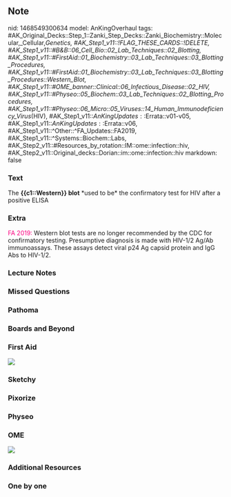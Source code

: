 ## Note
nid: 1468549300634
model: AnKingOverhaul
tags: #AK_Original_Decks::Step_1::Zanki_Step_Decks::Zanki_Biochemistry::Molecular,_Cellular,_Genetics, #AK_Step1_v11::!FLAG_THESE_CARDS::!DELETE, #AK_Step1_v11::#B&B::06_Cell_Bio::02_Lab_Techniques::02_Blotting, #AK_Step1_v11::#FirstAid::01_Biochemistry::03_Lab_Techniques::03_Blotting_Procedures, #AK_Step1_v11::#FirstAid::01_Biochemistry::03_Lab_Techniques::03_Blotting_Procedures::Western_Blot, #AK_Step1_v11::#OME_banner::Clinical::06_Infectious_Disease::02_HIV, #AK_Step1_v11::#Physeo::05_Biochem::03_Lab_Techniques::02_Blotting_Procedures, #AK_Step1_v11::#Physeo::06_Micro::05_Viruses::14_Human_Immunodeficiency_Virus_(HIV), #AK_Step1_v11::$AnKingUpdates::$Errata::v01-v05, #AK_Step1_v11::$AnKingUpdates::$Errata::v06, #AK_Step1_v11::^Other::^FA_Updates::FA2019, #AK_Step1_v11::^Systems::Biochem::Labs, #AK_Step2_v11::#Resources_by_rotation::IM::ome::infection::hiv, #AK_Step2_v11::Original_decks::Dorian::im::ome::infection::hiv
markdown: false

### Text
<div>
  <div>
    The <b>{{c1::Western}} blot</b> *used to be* the confirmatory
    test for HIV after a positive ELISA
  </div>
</div>

### Extra
<font color="#FC0280">FA 2019:</font> Western blot tests are no
longer recommended by the CDC for confirmatory testing. Presumptive
diagnosis is made with HIV-1/2 Ag/Ab immunoassays. These assays
detect viral p24 Ag capsid protein and IgG Abs to HIV-1/2.

### Lecture Notes


### Missed Questions


### Pathoma


### Boards and Beyond


### First Aid
<img src="tmpns_ZYU.png">

### Sketchy


### Pixorize


### Physeo


### OME
<div class="ome-widget">
  <a href=
  "https://onlinemeded.org/spa/infectious-disease/hiv/acquire?ref=anki">
  <img src="_OME_AnkiFlashcards_Lesson_6.png"></a>
</div>

### Additional Resources


### One by one

